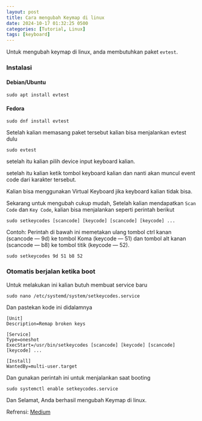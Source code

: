 ```yaml
---
layout: post
title: Cara mengubah Keymap di linux
date: 2024-10-17 01:32:25 0500
categories: [Tutorial, Linux]
tags: [keyboard]
---
```


Untuk mengubah keymap di linux, anda membutuhkan paket `evtest`.

### Instalasi
#### Debian/Ubuntu
```
sudo apt install evtest
```

#### Fedora
```
sudo dnf install evtest
```


Setelah kalian memasang paket tersebut kalian bisa menjalankan evtest dulu
```
sudo evtest
```

setelah itu kalian pilih device input keyboard kalian.

setelah itu kalian ketik tombol keyboard kalian dan nanti akan muncul event code dari karakter tersebut.

Kalian bisa menggunakan Virtual Keyboard jika keyboard kalian tidak bisa.

Sekarang untuk mengubah cukup mudah, Setelah kalian mendapatkan `Scan Code` dan `Key Code`, kalian bisa menjalankan seperti perintah berikut

```
sudo setkeycodes [scancode] [keycode] [scancode] [keycode] ...
```

Contoh: Perintah di bawah ini memetakan ulang tombol ctrl kanan (scancode — 9d) ke tombol Koma (keycode — 51) dan tombol alt kanan (scancode — b8) ke tombol titik (keycode — 52).

```
sudo setkeycodes 9d 51 b8 52
```


### Otomatis berjalan ketika boot

Untuk melakukan ini kalian butuh membuat service baru
```
sudo nano /etc/systemd/system/setkeycodes.service
```

Dan pastekan kode ini didalamnya

```
[Unit]
Description=Remap broken keys

[Service]
Type=oneshot
ExecStart=/usr/bin/setkeycodes [scancode] [keycode] [scancode] [keycode] ...

[Install]
WantedBy=multi-user.target
```

Dan gunakan perintah ini untuk menjalankan saat booting

```
sudo systemctl enable setkeycodes.service
```

Dan Selamat, Anda berhasil mengubah Keymap di linux.

Refrensi: [Medium](https://firelyfreeze.medium.com/remapping-keyboard-keys-in-linux-31d41b199f2b)
